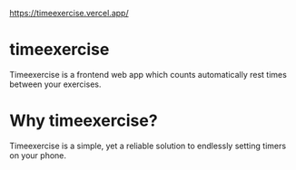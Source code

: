 https://timeexercise.vercel.app/

# timeexercise
Timeexercise is a frontend web app which counts automatically rest times between your exercises.

# Why timeexercise?
Timeexercise is a simple, yet a reliable solution to endlessly setting timers on your phone.
